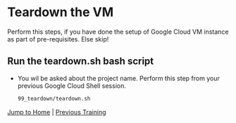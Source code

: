 # Teardown the VM

Perform this steps, if you have done the setup of Google Cloud VM instance as part of pre-requisites. Else skip!

## Run the teardown.sh bash script
* You wil be asked about the project name. Perform this step from your previous Google Cloud Shell session.
  ```bash
  99_teardown/teardown.sh
  ```

[Jump to Home](../README.md) | [Previous Training](../19_privileged-container/README.md)